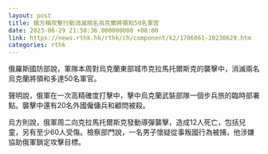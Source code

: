 ```yaml
---
layout: post
title: 俄方稱攻擊行動消滅兩名烏克蘭將領和50名軍官
date: 2023-06-29 21:50:36.000000000 +08:00
link: https://news.rthk.hk/rthk/ch/component/k2/1706861-20230629.htm
categories: rthk
---
```


俄羅斯國防部說，軍隊本周對烏克蘭東部城市克拉馬托爾斯克的襲擊中，消滅兩名烏克蘭將領和多達50名軍官。

聲明說，俄軍在一次高精確度打擊中，擊中烏克蘭武裝部隊一個步兵旅的臨時部署點。襲擊中還有20名外國僱傭兵和顧問被殺。

烏方則說，俄軍周二向克拉馬托爾斯克發動導彈襲擊，造成12人死亡，包括兒童，另有至少60人受傷。檢察部門說，一名男子懷疑從事叛國行為被捕，他涉嫌協助俄軍鎖定攻擊目標。
